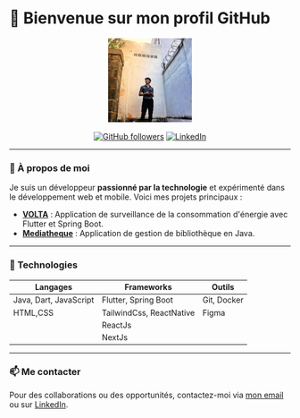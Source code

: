 # 👋 Bienvenue sur mon profil GitHub

<p align="center">
  <img src="/profil.jpg" width="150" height="150" alt="Photo de profil">
</p>

<p align="center">
  <a href="https://github.com/Aina189"><img src="https://img.shields.io/github/followers/Aina189?style=social" alt="GitHub followers"></a>
  <a href="https://linkedin.com/in/username"><img src="https://img.shields.io/badge/LinkedIn-Connect-blue?logo=linkedin" alt="LinkedIn"></a>
</p>

---

### 🎯 À propos de moi

Je suis un développeur **passionné par la technologie** et expérimenté dans le développement web et mobile. Voici mes projets principaux :

- **[VOLTA](https://github.com/volta)** : Application de surveillance de la consommation d'énergie avec Flutter et Spring Boot.
- **[Mediatheque](https://github.com/Aina189/Gestion-Mediatheque-java)** : Application de gestion de bibliothèque en Java.

---

### 🔧 Technologies

| Langages               | Frameworks              | Outils           |
|------------------------|-------------------------|------------------|
| Java, Dart, JavaScript |Flutter, Spring Boot     |Git, Docker       |
| HTML,CSS               |TailwindCss, ReactNative |Figma             |
|                        |ReactJs                  |                  |
|                        |NextJs                   |                  |
---

### 📫 Me contacter

Pour des collaborations ou des opportunités, contactez-moi via [mon email](ainafitia120868@gmail.com) ou sur [LinkedIn](https://linkedin.com/in/username).
